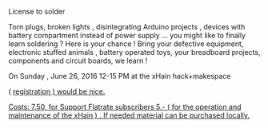 License to solder

Torn plugs, broken lights , disintegrating Arduino projects , devices with battery compartment instead of power supply ... you might like to finally learn soldering ? Here is your chance ! Bring your defective equipment, electronic stuffed animals , battery operated toys, your breadboard projects, components and circuit boards, we learn !

On Sunday , June 26, 2016 12-15 PM at the xHain hack+makespace

( <a href="mailto:x-hain@posteo.de"> registration ) would be nice.

Costs: 7.50, for Support Flatrate subscribers 5.- ( for the operation and maintenance of the xHain ) .
If needed material can be purchased locally.
